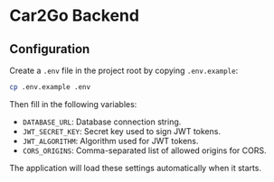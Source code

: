 # Car2Go Backend

## Configuration

Create a `.env` file in the project root by copying `.env.example`:

```bash
cp .env.example .env
```

Then fill in the following variables:

- `DATABASE_URL`: Database connection string.
- `JWT_SECRET_KEY`: Secret key used to sign JWT tokens.
- `JWT_ALGORITHM`: Algorithm used for JWT tokens.
- `CORS_ORIGINS`: Comma-separated list of allowed origins for CORS.

The application will load these settings automatically when it starts.
